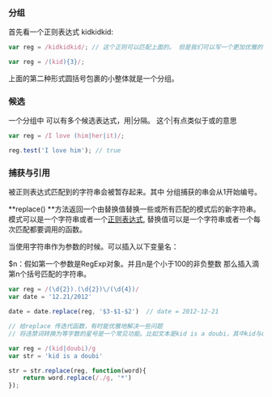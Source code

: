 ### 分组

首先看一个正则表达式 kidkidkid:

```javascript
var reg = /kidkidkid/; // 这个正则可以匹配上面的。 但是我们可以写一个更加优雅的写法

var reg = /(kid){3}/; 
```

上面的第二种形式圆括号包裹的小整体就是一个分组。



### 候选

一个分组中 可以有多个候选表达式，用|分隔。 这个|有点类似于或的意思

```javascript
var reg = /I love (him|her|it)/;

reg.test('I love him'); // true
```



### 捕获与引用

被正则表达式匹配到的字符串会被暂存起来。其中 分组捕获的串会从1开始编号。

**replace() **方法返回一个由替换值替换一些或所有匹配的模式后的新字符串。模式可以是一个字符串或者一个[正则表达式](https://developer.mozilla.org/zh-CN/docs/Web/JavaScript/Reference/RegExp), 替换值可以是一个字符串或者一个每次匹配都要调用的函数。

当使用字符串作为参数的时候。可以插入以下变量名：

$n：假如第一个参数是RegExp对象。并且n是个小于100的非负整数 那么插入滴第n个括号匹配的字符串。

```javascript
var reg = /(\d{2}).(\d{2})\/(\d{4})/
var date = '12.21/2012'

date = date.replace(reg, '$3-$1-$2')  // date = 2012-12-21

// 给replace 传迭代函数，有时能优雅地解决一些问题
// 将违禁词转换为等字数的星号是一个常见功能。比如文本是kid is a doubi，其中kid与doubi是违禁词，那么转换后应该为*** is a *****。我们可以这么写：

var reg = /(kid|doubi)/g
var str = 'kid is a doubi'

str = str.replace(reg, function(word){
    return word.replace(/./g, '*')
});
```

